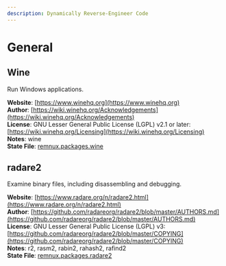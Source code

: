 ```yaml
---
description: Dynamically Reverse-Engineer Code
---
```


# General

## Wine

Run Windows applications.

**Website**: [https://www.winehq.org](https://www.winehq.org)  
**Author**: [https://wiki.winehq.org/Acknowledgements](https://wiki.winehq.org/Acknowledgements)  
**License**: GNU Lesser General Public License \(LGPL\) v2.1 or later: [https://wiki.winehq.org/Licensing](https://wiki.winehq.org/Licensing)  
**Notes**: wine  
**State File**: [remnux.packages.wine](https://github.com/REMnux/salt-states/blob/master/./remnux/packages/wine.sls)

## radare2

Examine binary files, including disassembling and debugging.

**Website**: [https://www.radare.org/n/radare2.html](https://www.radare.org/n/radare2.html)  
**Author**: [https://github.com/radareorg/radare2/blob/master/AUTHORS.md](https://github.com/radareorg/radare2/blob/master/AUTHORS.md)  
**License**: GNU Lesser General Public License \(LGPL\) v3: [https://github.com/radareorg/radare2/blob/master/COPYING](https://github.com/radareorg/radare2/blob/master/COPYING)  
**Notes**: r2, rasm2, rabin2, rahash2, rafind2  
**State File**: [remnux.packages.radare2](https://github.com/REMnux/salt-states/blob/master/./remnux/packages/radare2.sls)

